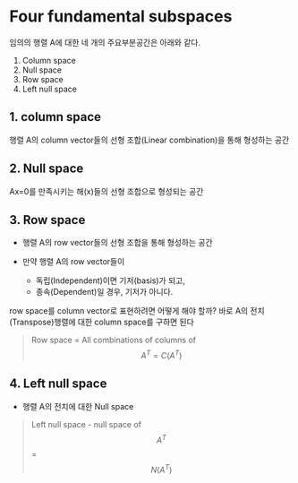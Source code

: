# Four fundamental subspaces

임의의 행렬 A에 대한 네 개의 주요부분공간은 아래와 같다. 
1. Column space 
2. Null space 
3. Row space 
4. Left null space

## 1. column space
행렬 A의 column vector들의 선형 조합(Linear combination)을 통해 형성하는 공간

## 2.  Null space
Ax=0를 만족시키는 해(x)들의 선형 조합으로 형성되는 공간

## 3. Row space

- 행렬 A의 row vector들의 선형 조합을 통해 형성하는 공간

- 만약 행렬 A의 row vector들이 
    - 독립(Independent)이면 기저(basis)가 되고,
    - 종속(Dependent)일 경우, 기저가 아니다.

row space를 column vector로 표현하려면 어떻게 해야 할까? 바로 A의 전치(Transpose)행렬에 대한 column space를 구하면 된다

> Row space = All combinations of columns of $$A^T = C(A^T)$$ 

## 4. Left null space

- 행렬 A의 전치에 대한 Null space

> Left null space - null space of $$A^T$$ = $$N(A^T)$$


